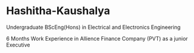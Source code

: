 # Hashitha-Kaushalya
Undergraduate BScEng(Hons) in Electrical and Electronics Engineering




6 Months Work Experience in Allience Finance Company (PVT) as a junior Executive
